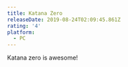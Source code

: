 ```yaml
---
title: Katana Zero
releaseDate: 2019-08-24T02:09:45.861Z
rating: '4'
platform:
  - PC
---
```

Katana zero is awesome!
